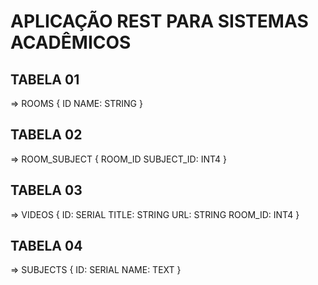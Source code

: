 # APLICAÇÃO REST PARA SISTEMAS ACADÊMICOS

## TABELA 01
=> ROOMS {
   ID
   NAME: STRING
}

## TABELA 02
=> ROOM_SUBJECT {
    ROOM_ID
    SUBJECT_ID: INT4
}

## TABELA 03
=> VIDEOS {
    ID: SERIAL
    TITLE: STRING
    URL: STRING
    ROOM_ID: INT4
}

## TABELA 04
=> SUBJECTS {
    ID: SERIAL
    NAME: TEXT
}
